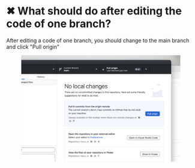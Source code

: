 # ✖ What should do after editing the code of one branch?

After editing a code of one branch, you should change to the main branch and click "Pull origin"

<div align="left">

<figure><img src=".gitbook/assets/Screenshot 2023-06-02 at 5.07.16 pm.png" alt="" width="563"><figcaption></figcaption></figure>

</div>

